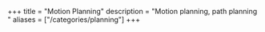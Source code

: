 +++
title = "Motion Planning"
description = "Motion planning, path planning "
aliases = ["/categories/planning"]
+++
